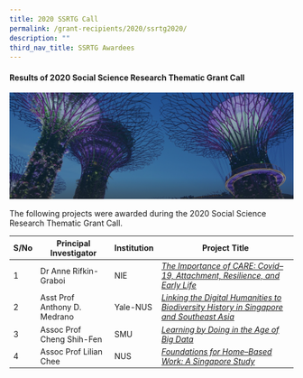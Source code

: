 ```yaml
---
title: 2020 SSRTG Call
permalink: /grant-recipients/2020/ssrtg2020/
description: ""
third_nav_title: SSRTG Awardees
---
```

#### **Results of 2020 Social Science Research Thematic Grant Call**
![](/images/hero-banner.png)

The following projects were awarded during the 2020 Social Science Research Thematic Grant Call. 


| S/No | Principal<br>Investigator | Institution |Project Title |
| -------- | -------- | -------- | -------- |
| 1 | Dr Anne Rifkin-Graboi | NIE |*[The Importance of CARE: Covid–19, Attachment, Resilience, and Early Life](https://staging.d2ih14cxifahz0.amplifyapp.com/projects-funded/thematic-grant/anne2020/)*  |
| 2 |  Asst Prof Anthony D. Medrano | Yale-NUS |*[Linking the Digital Humanities to Biodiversity History in Singapore and Southeast Asia](https://staging.d2ih14cxifahz0.amplifyapp.com/projects/thematic-grant/anthony2020/)* |
| 3 |  Assoc Prof Cheng Shih-Fen |SMU | *[Learning by Doing in the Age of Big Data](https://staging.d2ih14cxifahz0.amplifyapp.com/projects/thematic-grant/shihfen2020/)* |
| 4 |  Assoc Prof Lilian Chee | NUS | *[Foundations for Home–Based Work: A Singapore Study](https://staging.d2ih14cxifahz0.amplifyapp.com/projects/thematic-grant/lilian2020/)* |
